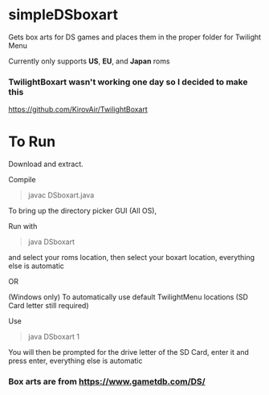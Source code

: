 # simpleDSboxart
Gets box arts for DS games and places them in the proper folder for Twilight Menu

Currently only supports **US**, **EU**, and **Japan** roms


### TwilightBoxart wasn't working one day so I decided to make this
https://github.com/KirovAir/TwilightBoxart

# To Run

Download and extract.

Compile 
> javac DSboxart.java

To bring up the directory picker GUI (All OS),

Run with 

> java DSboxart

and select your roms location, then select your boxart location, everything else is automatic

OR

(Windows only) To automatically use default TwilightMenu locations (SD Card letter still required)

Use

> java DSboxart 1

You will then be prompted for the drive letter of the SD Card, enter it and press enter, everything else is automatic


### Box arts are from https://www.gametdb.com/DS/
